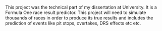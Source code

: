 This project was the technical part of my dissertation at University. It is a Formula One race result predictor. This project will need to simulate thousands of races in order to produce its true results and includes the prediction of events like pit stops, overtakes, DRS effects etc etc. 
